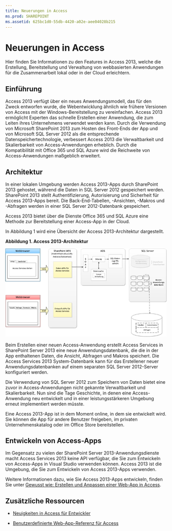 ```yaml
---
title: Neuerungen in Access
ms.prod: SHAREPOINT
ms.assetid: 625bc1d0-55db-4420-a02e-aee04028b215
---
```



# Neuerungen in Access
Hier finden Sie Informationen zu den Features in Access 2013, welche die Erstellung, Bereitstellung und Verwaltung von webbasierten Anwendungen für die Zusammenarbeit lokal oder in der Cloud erleichtern.
## Einführung
<a name="SP15_access15overview_Introduction"> </a>

Access 2013 verfügt über ein neues Anwendungsmodell, das für den Zweck entworfen wurde, die Webentwicklung ähnlich wie frühere Versionen von Access mit der Windows-Bereitstellung zu vereinfachen. Access 2013 ermöglicht Experten das schnelle Erstellen einer Anwendung, die zum Leiten ihres Unternehmens verwendet werden kann. Durch die Verwendung von Microsoft SharePoint 2013 zum Hosten des Front-Ends der App und von Microsoft SQL Server 2012 als die entsprechende Datenspeichertechnologie, verbessert Access 2013 die Verwaltbarkeit und Skalierbarkeit von Access-Anwendungen erheblich. Durch die Kompatibilität mit Office 365 und SQL Azure wird die Reichweite von Access-Anwendungen maßgeblich erweitert.
  
    
    

## Architektur
<a name="SP15_access15overview_Architecture"> </a>

In einer lokalen Umgebung werden Access 2013-Apps durch SharePoint 2013 gehostet, während die Daten in SQL Server 2012 gespeichert werden. SharePoint 2013 stellt Authentifizierung, Autorisierung und Sicherheit für Access 2013-Apps bereit. Die Back-End-Tabellen, -Ansichten, -Makros und -Abfragen werden in einer SQL Server 2012-Datenbank gespeichert.
  
    
    
Access 2013 bietet über die Dienste Office 365 und SQL Azure eine Methode zur Bereitstellung einer Access-App in der Cloud.
  
    
    
In Abbildung 1 wird eine Übersicht der Access 2013-Architektur dargestellt.
  
    
    

**Abbildung 1. Access 2013-Architektur**

  
    
    

  
    
    
![Architektur von Access 2013](images/odc_Office15_Access15OverviewDK2_Figure07.jpg)
  
    
    
Beim Erstellen einer neuen Access-Anwendung erstellt Access Services in SharePoint Server 2013 eine neue Anwendungsdatenbank, die die in der App enthaltenen Daten, die Ansicht, Abfragen und Makros speichert. Die Access Services 2013 System-Datenbank kann für das Erstellener neuer Anwendungsdatenbanken auf einem separaten SQL Server 2012-Server konfiguriert werden.
  
    
    
Die Verwendung von SQL Server 2012 zum Speichern von Daten bietet eine zuvor in Access-Anwendungen nicht gekannte Verwaltbarkeit und Skalierbarkeit. Nun sind die Tage Geschichte, in denen eine Access-Anwendung neu entwickelt und in einer leistungsstärkeren Umgebung erneut implementiert werden müsste.
  
    
    
Eine Access 2013-App ist in dem Moment online, in dem sie entwickelt wird. Sie können die App für andere Benutzer freigeben, im privaten Unternehmenskatalog oder im Office Store bereitstellen.
  
    
    

## Entwickeln von Access-Apps
<a name="SP15_access15overview_DevelopingAccessapps"> </a>

Im Gegensatz zu vielen der SharePoint Server 2013-Anwendungsdienste macht Access Services 2013 keine API verfügbar, die Sie zum Entwickeln von Access-Apps in Visual Studio verwenden können. Access 2013 ist die Umgebung, die Sie zum Entwickeln von Access 2013-Apps verwenden.
  
    
    
Weitere Informationen dazu, wie Sie Access 2013-Apps entwickeln, finden Sie unter  [Gewusst wie: Erstellen und Anpassen einer Web-App in Access](http://msdn.microsoft.com/library/628745f4-82e9-4838-9726-6f3e506a654f%28Office.15%29.aspx).
  
    
    

## Zusätzliche Ressourcen
<a name="SP15_access15overview_addres"> </a>


-  [Neuigkeiten in Access für Entwickler](http://msdn.microsoft.com/library/df778f51-d65e-4c30-b618-65003ceb39b3%28Office.15%29.aspx)
    
  
-  [Benutzerdefinierte Web-App-Referenz für Access](http://msdn.microsoft.com/library/8d696fa4-a6f2-4fb1-8662-a313bf0b5989%28Office.15%29.aspx)
    
  

